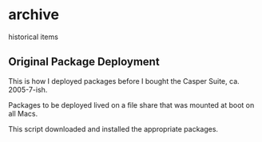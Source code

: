 # archive
historical items

## Original Package Deployment

This is how I deployed packages before I bought the Casper Suite, ca. 2005-7-ish.

Packages to be deployed lived on a file share that was mounted at boot
on all Macs.

This script downloaded and installed the appropriate packages.
